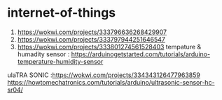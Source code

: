 # internet-of-things


1.  https://wokwi.com/projects/333796636268429907
2.  https://wokwi.com/projects/333797944251646547
3.   https://wokwi.com/projects/333801274561528403
tempature & humadity sensor : https://arduinogetstarted.com/tutorials/arduino-temperature-humidity-sensor

ulaTRA SONIC
:https://wokwi.com/projects/334343126477963859
https://howtomechatronics.com/tutorials/arduino/ultrasonic-sensor-hc-sr04/
